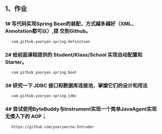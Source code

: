  ## 1、作业
 ### 1# 写代码实现Spring Bean的装配，方式越多越好（XML、Annotation都可以）,提 交到Github。
       com.github.yooryan.spring.definition
            
 ### 2# 给前面课程提供的 Student/Klass/School 实现自动配置和 Starter。
       com.github.yooryan.spring.boot
     

 ### 3# 研究一下 JDBC 接口和数据库连接池，掌握它们的设计和用法
       com.github.yooryan.spring.jdbc    
       
 ### 4# 尝试使用ByteBuddy与Instrument实现一个简单JavaAgent实现无侵入下的 AOP；
       https://github.com/yooryan/no-Intruder
